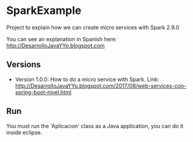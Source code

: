 # SparkExample

Project to explain how we can create micro services with Spark 2.9.0

You can see an explanation in Spanish here: http://DesarrolloJavaYYo.blogspot.com

## Versions

* Version 1.0.0: How to do a micro service with Spark. Link: http://DesarrolloJavaYYo.blogspot.com/2017/08/web-services-con-spring-boot-nivel.html  


## Run

You must run the 'Aplicacion' class as a Java application, you can do it inside eclipse.